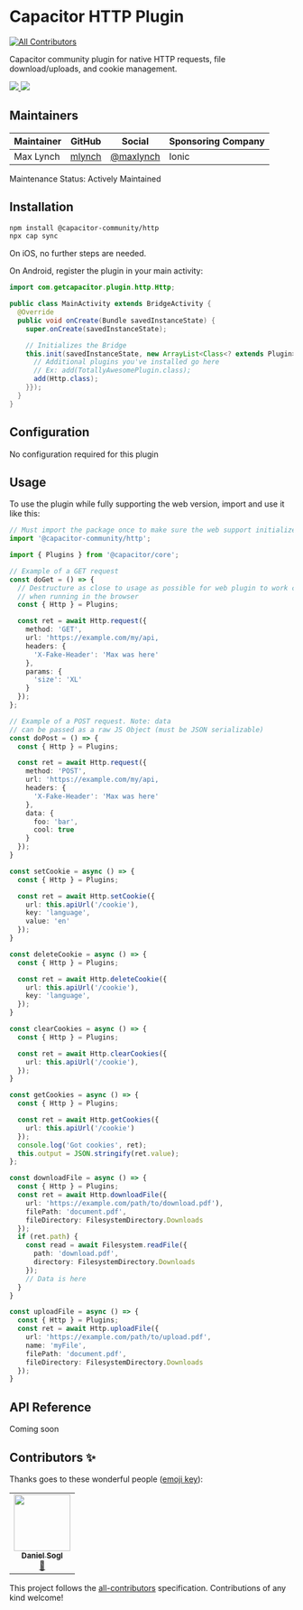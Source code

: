 # Capacitor HTTP Plugin
<!-- ALL-CONTRIBUTORS-BADGE:START - Do not remove or modify this section -->
[![All Contributors](https://img.shields.io/badge/all_contributors-1-orange.svg?style=flat-square)](#contributors-)
<!-- ALL-CONTRIBUTORS-BADGE:END -->

Capacitor community plugin for native HTTP requests, file download/uploads, and cookie management.

<!-- Badges -->
<a href="https://npmjs.com/package/@capacitor-community/http">
  <img src="https://img.shields.io/npm/v/@capacitor-community/http.svg">
</a>
<a href="https://npmjs.com/package/@capacitor-community/http">
  <img src="https://img.shields.io/npm/l/@capacitor-community/http.svg">
</a>

## Maintainers

| Maintainer | GitHub | Social | Sponsoring Company |
| -----------| -------| -------| -------------------|
| Max Lynch | [mlynch](https://github.com/mlynch) | [@maxlynch](https://twitter.com/maxlynch) | Ionic |

Maintenance Status: Actively Maintained

## Installation

```bash
npm install @capacitor-community/http
npx cap sync
```

On iOS, no further steps are needed.

On Android, register the plugin in your main activity:

```java
import com.getcapacitor.plugin.http.Http;

public class MainActivity extends BridgeActivity {
  @Override
  public void onCreate(Bundle savedInstanceState) {
    super.onCreate(savedInstanceState);

    // Initializes the Bridge
    this.init(savedInstanceState, new ArrayList<Class<? extends Plugin>>() {{
      // Additional plugins you've installed go here
      // Ex: add(TotallyAwesomePlugin.class);
      add(Http.class);
    }});
  }
}
```

## Configuration

No configuration required for this plugin

## Usage

To use the plugin while fully supporting the web version, import and use it like this:

```typescript
// Must import the package once to make sure the web support initializes
import '@capacitor-community/http';

import { Plugins } from '@capacitor/core';

// Example of a GET request
const doGet = () => {
  // Destructure as close to usage as possible for web plugin to work correctly
  // when running in the browser
  const { Http } = Plugins;

  const ret = await Http.request({
    method: 'GET',
    url: 'https://example.com/my/api,
    headers: {
      'X-Fake-Header': 'Max was here'
    },
    params: {
      'size': 'XL'
    }
  });
};

// Example of a POST request. Note: data
// can be passed as a raw JS Object (must be JSON serializable)
const doPost = () => {
  const { Http } = Plugins;

  const ret = await Http.request({
    method: 'POST',
    url: 'https://example.com/my/api,
    headers: {
      'X-Fake-Header': 'Max was here'
    },
    data: {
      foo: 'bar',
      cool: true
    }
  });
}

const setCookie = async () => {
  const { Http } = Plugins;

  const ret = await Http.setCookie({
    url: this.apiUrl('/cookie'),
    key: 'language',
    value: 'en'
  });
}

const deleteCookie = async () => {
  const { Http } = Plugins;

  const ret = await Http.deleteCookie({
    url: this.apiUrl('/cookie'),
    key: 'language',
  });
}

const clearCookies = async () => {
  const { Http } = Plugins;

  const ret = await Http.clearCookies({
    url: this.apiUrl('/cookie'),
  });
}

const getCookies = async () => {
  const { Http } = Plugins;

  const ret = await Http.getCookies({
    url: this.apiUrl('/cookie')
  });
  console.log('Got cookies', ret);
  this.output = JSON.stringify(ret.value);
};

const downloadFile = async () => {
  const { Http } = Plugins;
  const ret = await Http.downloadFile({
    url: 'https://example.com/path/to/download.pdf'),
    filePath: 'document.pdf',
    fileDirectory: FilesystemDirectory.Downloads
  });
  if (ret.path) {
    const read = await Filesystem.readFile({
      path: 'download.pdf',
      directory: FilesystemDirectory.Downloads
    });
    // Data is here
  }
}

const uploadFile = async () => {
  const { Http } = Plugins;
  const ret = await Http.uploadFile({
    url: 'https://example.com/path/to/upload.pdf',
    name: 'myFile',
    filePath: 'document.pdf',
    fileDirectory: FilesystemDirectory.Downloads
  });
}
```

## API Reference

Coming soon

## Contributors ✨

Thanks goes to these wonderful people ([emoji key](https://allcontributors.org/docs/en/emoji-key)):

<!-- ALL-CONTRIBUTORS-LIST:START - Do not remove or modify this section -->
<!-- prettier-ignore-start -->
<!-- markdownlint-disable -->
<table>
  <tr>
    <td align="center"><a href="https://github.com/danielsogl"><img src="https://avatars2.githubusercontent.com/u/15234844?v=4" width="100px;" alt=""/><br /><sub><b>Daniel Sogl</b></sub></a><br /><a href="https://github.com/capacitor-community/http/commits?author=danielsogl" title="Documentation">📖</a></td>
  </tr>
</table>

<!-- markdownlint-enable -->
<!-- prettier-ignore-end -->
<!-- ALL-CONTRIBUTORS-LIST:END -->

This project follows the [all-contributors](https://github.com/all-contributors/all-contributors) specification. Contributions of any kind welcome!